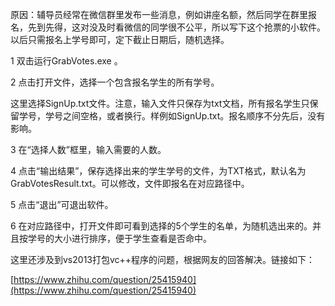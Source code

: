 原因：辅导员经常在微信群里发布一些消息，例如讲座名额，然后同学在群里报名，先到先得，这对没及时看微信的同学很不公平，所以写下这个抢票的小软件。以后只需报名上学号即可，定下截止日期后，随机选择。


1 双击运行GrabVotes.exe 。

2 点击打开文件，选择一个包含报名学生的所有学号。
 
这里选择SignUp.txt文件。注意，输入文件只保存为txt文档，所有报名学生只保留学号，学号之间空格，或者换行。样例如SignUp.txt。报名顺序不分先后，没有影响。

3 在“选择人数”框里，输入需要的人数。
 
4 点击“输出结果”，保存选择出来的学生学号的文件，为TXT格式，默认名为GrabVotesResult.txt。可以修改，文件即报名在对应路径中。
 
5 点击“退出”可退出软件。
 
6 在对应路径中，打开文件即可看到选择的5个学生的名单，为随机选出来的。并且按学号的大小进行排序，便于学生查看是否命中。

这里还涉及到vs2013打包vc++程序的问题，根据网友的回答解决。链接如下：

[https://www.zhihu.com/question/25415940](https://www.zhihu.com/question/25415940)
 

